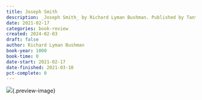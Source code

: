 ```yaml
---
title: Joseph Smith
description: _Joseph Smith_ by Richard Lyman Bushman. Published by Tantor Media, Inc., with ISBN 9781541488717.0. Read on 2021-02-17
date: 2021-02-17
categories: book-review
created: 2024-02-03
draft: false
author: Richard Lyman Bushman
book-year: 1000
book-time: 0
date-start: 2021-02-17
date-finished: 2021-03-10
pct-complete: 0
---
```


![](https://img1.od-cdn.com/ImageType-100/1219-1/{E60F7D63-08BE-4453-9CBD-14FA8132229F}Img100.jpg){.preview-image}
